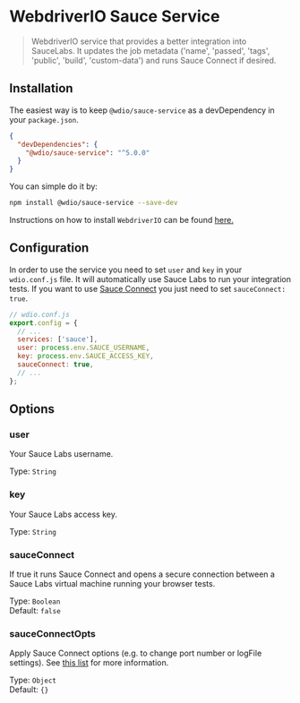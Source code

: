 WebdriverIO Sauce Service
=========================

> WebdriverIO service that provides a better integration into SauceLabs. It updates the job metadata ('name', 'passed', 'tags', 'public', 'build', 'custom-data') and runs Sauce Connect if desired.

## Installation

The easiest way is to keep `@wdio/sauce-service` as a devDependency in your `package.json`.

```json
{
  "devDependencies": {
    "@wdio/sauce-service": "^5.0.0"
  }
}
```

You can simple do it by:

```bash
npm install @wdio/sauce-service --save-dev
```

Instructions on how to install `WebdriverIO` can be found [here.](http://webdriver.io/docs/gettingstarted.html)

## Configuration

In order to use the service you need to set `user` and `key` in your `wdio.conf.js` file. It will automatically
use Sauce Labs to run your integration tests. If you want to use [Sauce Connect](https://wiki.saucelabs.com/display/DOCS/Sauce+Connect+Proxy)
you just need to set `sauceConnect: true`.

```js
// wdio.conf.js
export.config = {
  // ...
  services: ['sauce'],
  user: process.env.SAUCE_USERNAME,
  key: process.env.SAUCE_ACCESS_KEY,
  sauceConnect: true,
  // ...
};
```

## Options

### user
Your Sauce Labs username.

Type: `String`

### key
Your Sauce Labs access key.

Type: `String`

### sauceConnect
If true it runs Sauce Connect and opens a secure connection between a Sauce Labs virtual machine running your browser tests.

Type: `Boolean`<br>
Default: `false`

### sauceConnectOpts
Apply Sauce Connect options (e.g. to change port number or logFile settings). See [this list](https://github.com/bermi/sauce-connect-launcher#advanced-usage) for more information.

Type: `Object`<br>
Default: `{}`
